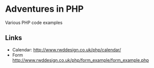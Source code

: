 Adventures in PHP
=================

Various PHP code examples

Links
-----
- Calendar: 	http://www.rwddesign.co.uk/php/calendar/
- Form 		http://www.rwddesign.co.uk/php/form_example/form_example.php
